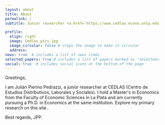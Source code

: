 ```yaml
---
layout: about
title: About
permalink: /
subtitle: Junior researcher <a href='https://www.cedlas.econo.unlp.edu.ar/wp/en/'>CEDLAS</a> and <a href='https://genlac.econo.unlp.edu.ar/home-en/'>GenLAC</a>.

profile:
  align: right
  image: Cedlas_pics.jpg
  image_circular: false # crops the image to make it circular
  address: 
news: true  # includes a list of news items
selected_papers: true # includes a list of papers marked as "selected={true}"
social: true  # includes social icons at the bottom of the page
---
```


Greetings,

I am Julián Pierino Pedrazzi, a junior researcher at CEDLAS (Centro de Estudios Distributivos, Laborales y Sociales). I hold a Master's in Economics from the Faculty of Economic Sciences in La Plata and am currently pursuing a Ph.D. in Economics at the same institution. Explore my primary research on this site..

Best regards,
JPP.
